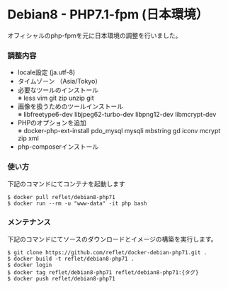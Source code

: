 # Debian8 - PHP7.1-fpm (日本環境） #

オフィシャルのphp-fpmを元に日本環境の調整を行いました。

### 調整内容 ###

* locale設定 (ja.utf-8)
* タイムゾーン （Asia/Tokyo）
* 必要なツールのインストール  
※ less vim git zip unzip git
* 画像を扱うためのツールインストール  
※ libfreetype6-dev libjpeg62-turbo-dev libpng12-dev libmcrypt-dev
* PHPのオプションを追加  
※ docker-php-ext-install pdo_mysql mysqli mbstring gd iconv mcrypt zip xml
* php-composerインストール

### 使い方 ###

下記のコマンドにてコンテナを起動します

```
$ docker pull reflet/debian8-php71
$ docker run --rm -u "www-data" -it php bash
```

### メンテナンス ###

下記のコマンドにてソースのダウンロードとイメージの構築を実行します。

```
$ git clone https://github.com/reflet/docker-debian-php71.git .
$ docker build -t reflet/debian8-php71 .
$ docker login
$ docker tag reflet/debian8-php71 reflet/debian8-php71:{タグ}
$ docker push reflet/debian8-php71
```
